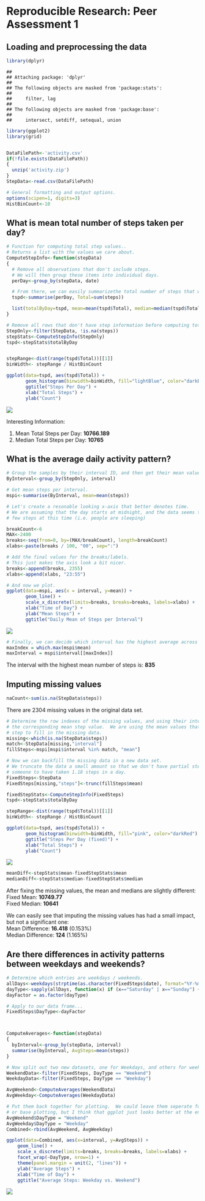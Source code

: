 # Reproducible Research: Peer Assessment 1

<!-- Please set your working directory to this script's location :) -->

## Loading and preprocessing the data


```r
library(dplyr)
```

```
## 
## Attaching package: 'dplyr'
## 
## The following objects are masked from 'package:stats':
## 
##     filter, lag
## 
## The following objects are masked from 'package:base':
## 
##     intersect, setdiff, setequal, union
```

```r
library(ggplot2)
library(grid)


DataFilePath<-'activity.csv'
if(!file.exists(DataFilePath))
{
  unzip('activity.zip')
}
StepData<-read.csv(DataFilePath)

# General formatting and output options.
options(scipen=1, digits=3)
HistBinCount<-10
```


## What is mean total number of steps taken per day?


```r
# Function for computing total step values..
# Returns a list with the values we care about.
ComputeStepInfo<-function(stepData)
{
  # Remove all observations that don't include steps.
  # We will then group these items into individual days.
  perDay<-group_by(stepData, date)

  # From there, we can easily summarizethe total number of steps that we taken per day.
  tspd<-summarise(perDay, Total=sum(steps))

  list(totalByDay=tspd, mean=mean(tspd$Total), median=median(tspd$Total))  
}

# Remove all rows that don't have step information before computing totals, etc.
StepOnly<-filter(StepData, !is.na(steps))
stepStats<-ComputeStepInfo(StepOnly)
tspd<-stepStats$totalByDay


stepRange<-dist(range(tspd$Total))[[1]]
binWidth<- stepRange / HistBinCount

ggplot(data=tspd, aes(tspd$Total)) + 
       geom_histogram(binwidth=binWidth, fill="lightBlue", color="darkBlue") +
       ggtitle("Steps Per Day") +
       xlab("Total Steps") +
       ylab("Count")
```

![](PA1_template_files/figure-html/unnamed-chunk-2-1.png) 

Interesting Information:  
1. Mean Total Steps per Day: **10766.189**  
2. Median Total Steps per Day: **10765**

## What is the average daily activity pattern?


```r
# Group the samples by their interval ID, and then get their mean values.
ByInterval<-group_by(StepOnly, interval)

# Get mean steps per interval.
mspi<-summarise(ByInterval, mean=mean(steps))

# Let's create a resonable looking x-axis that better denotes time.
# We are assuming that the day starts at midnight, and the data seems to support this since there are
# few steps at this time (i.e. people are sleeping)

breakCount<-6
MAX<-2400
breaks<-seq(from=0, by=(MAX/breakCount), length=breakCount)
xlabs<-paste(breaks / 100, "00", sep=":")

# Add the final values for the breaks/labels.
# This just makes the axis look a bit nicer.
breaks<-append(breaks, 2355)
xlabs<-append(xlabs, "23:55")

# And now we plot.
ggplot(data=mspi, aes(x = interval, y=mean)) + 
       geom_line() +
       scale_x_discrete(limits=breaks, breaks=breaks, labels=xlabs) +
       xlab("Time of Day") +
       ylab("Mean Steps") +
       ggtitle("Daily Mean of Steps per Interval")
```

![](PA1_template_files/figure-html/unnamed-chunk-3-1.png) 

```r
# Finally, we can decide which interval has the highest average across all days
maxIndex = which.max(mspi$mean)
maxInterval = mspi$interval[[maxIndex]]
```

The interval with the highest mean number of steps is: **835**

## Imputing missing values


```r
naCount<-sum(is.na(StepData$steps))
```

There are 2304 missing values in the original data set.

<!-- We already have the interval means, so we are going to use those to impute the missing values -->

```r
# Determine the row indexes of the missing values, and using their interval, lookup 
# the corresponding mean step value.  We are using the mean values that we computed from the previous
# step to fill in the missing data.
missing<-which(is.na(StepData$steps))
match<-StepData[missing,"interval"]
fillSteps<-mspi[mspi$interval %in% match, "mean"]

# Now we can backfill the missing data in a new data set.
# We truncate the data a small amount so that we don't have partial steps, i.e. it doesn't make sense for
# someone to have taken 1.18 steps in a day.
FixedSteps<-StepData
FixedSteps[missing,"steps"]<-trunc(fillSteps$mean)

fixedStepStats<-ComputeStepInfo(FixedSteps)
tspd<-stepStats$totalByDay

stepRange<-dist(range(tspd$Total))[[1]]
binWidth<- stepRange / HistBinCount

ggplot(data=tspd, aes(tspd$Total)) + 
       geom_histogram(binwidth=binWidth, fill="pink", color="darkRed") +
       ggtitle("Steps Per Day (fixed)") +
       xlab("Total Steps") +
       ylab("Count")
```

![](PA1_template_files/figure-html/unnamed-chunk-5-1.png) 

```r
meanDiff<-stepStats$mean-fixedStepStats$mean
medianDiff<-stepStats$median-fixedStepStats$median
```

After fixing the missing values, the mean and medians are slightly different:  
Fixed Mean: **10749.77**  
Fixed Median: **10641**

We can easily see that imputing the missing values has had a small impact, but not a significant one:  
Mean Difference: **16.418** (0.153%)  
Median Difference: **124** (1.165%)

## Are there differences in activity patterns between weekdays and weekends?


```r
# Determine which entries are weekdays / weekends.
allDays<-weekdays(strptime(as.character(FixedSteps$date), format="%Y-%m-%d"))
dayType<-sapply(allDays, function(x) if (x=="Saturday" | x=="Sunday") { "Weekend" } else { "Weekday"}, USE.NAMES=FALSE  )
dayFactor = as.factor(dayType)

# Apply to our data frame...
FixedSteps$DayType<-dayFactor



ComputeAverages<-function(stepData)
{
  byInterval<-group_by(stepData, interval)
  summarise(byInterval, AvgSteps=mean(steps))
}

# Now split out two new datasets, one for Weekdays, and others for weekends.
WeekendData<-filter(FixedSteps, DayType == "Weekend")
WeekdayData<-filter(FixedSteps, DayType == "Weekday")

AvgWeekend<-ComputeAverages(WeekendData)
AvgWeekday<-ComputeAverages(WeekdayData)

# Put them back together for plotting.  We could leave them seperate for lattice plotting,
# or base plotting, but I think that ggplot just looks better at the end of the day.
AvgWeekend$DayType = "Weekend"
AvgWeekday$DayType = "Weekday"
Combined<-rbind(AvgWeekend, AvgWeekday)

ggplot(data=Combined, aes(x=interval, y=AvgSteps)) +
    geom_line() +
    scale_x_discrete(limits=breaks, breaks=breaks, labels=xlabs) +
    facet_wrap(~DayType, nrow=1) +
    theme(panel.margin = unit(2, "lines")) +
    ylab("Average Steps") +
    xlab("Time of Day") +
    ggtitle("Average Steps: Weekday vs. Weekend")
```

![](PA1_template_files/figure-html/unnamed-chunk-6-1.png) 

